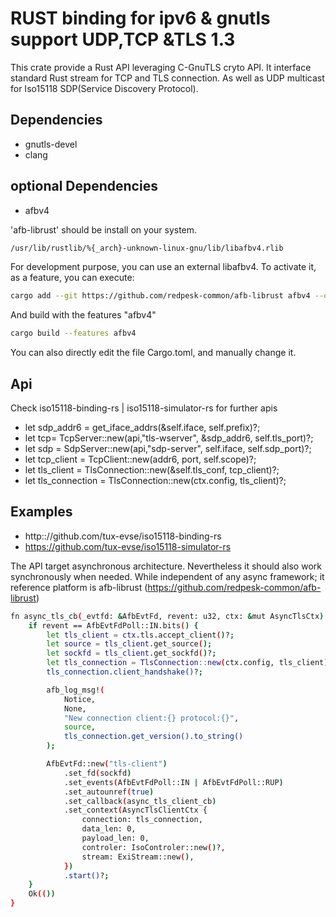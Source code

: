# RUST binding for ipv6 & gnutls support UDP,TCP &TLS 1.3

This crate provide a Rust API leveraging C-GnuTLS cryto API. It interface standard Rust stream for TCP and TLS connection. As well as UDP multicast for Iso15118 SDP(Service Discovery Protocol).

## Dependencies

* gnutls-devel
* clang

## optional Dependencies

* afbv4

'afb-librust' should be install on your system.

```bash
/usr/lib/rustlib/%{_arch}-unknown-linux-gnu/lib/libafbv4.rlib
```

For development purpose, you can use an external libafbv4.
To activate it, as a feature, you can execute:

```bash
cargo add --git https://github.com/redpesk-common/afb-librust afbv4 --optional
```

And build with the features "afbv4"

```bash
cargo build --features afbv4
```

You can also directly edit the file Cargo.toml, and manually change it.

## Api

Check iso15118-binding-rs | iso15118-simulator-rs for further apis

* let sdp_addr6 = get_iface_addrs(&self.iface, self.prefix)?;
* let tcp= TcpServer::new(api,"tls-wserver", &sdp_addr6, self.tls_port)?;
* let sdp = SdpServer::new(api,"sdp-server", self.iface, self.sdp_port)?;
* let tcp_client = TcpClient::new(addr6, port, self.scope)?;
* let tls_client = TlsConnection::new(&self.tls_conf, tcp_client)?;
* let tls_connection = TlsConnection::new(ctx.config, tls_client)?;

## Examples

* http:://github.com/tux-evse/iso15118-binding-rs
* https://github.com/tux-evse/iso15118-simulator-rs

The API target asynchronous architecture. Nevertheless it should also work synchronously when needed. While independent of any async framework; it reference platform is afb-librust (https://github.com/redpesk-common/afb-librust)

```bash
fn async_tls_cb(_evtfd: &AfbEvtFd, revent: u32, ctx: &mut AsyncTlsCtx) -> Result<(), AfbError> {
    if revent == AfbEvtFdPoll::IN.bits() {
        let tls_client = ctx.tls.accept_client()?;
        let source = tls_client.get_source();
        let sockfd = tls_client.get_sockfd()?;
        let tls_connection = TlsConnection::new(ctx.config, tls_client)?;
        tls_connection.client_handshake()?;

        afb_log_msg!(
            Notice,
            None,
            "New connection client:{} protocol:{}",
            source,
            tls_connection.get_version().to_string()
        );

        AfbEvtFd::new("tls-client")
            .set_fd(sockfd)
            .set_events(AfbEvtFdPoll::IN | AfbEvtFdPoll::RUP)
            .set_autounref(true)
            .set_callback(async_tls_client_cb)
            .set_context(AsyncTlsClientCtx {
                connection: tls_connection,
                data_len: 0,
                payload_len: 0,
                controler: IsoControler::new()?,
                stream: ExiStream::new(),
            })
            .start()?;
    }
    Ok(())
}
```

